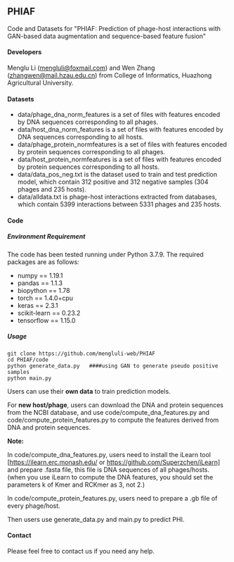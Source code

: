 ## PHIAF

Code and Datasets for "PHIAF: Prediction of phage-host interactions with GAN-based data augmentation and sequence-based feature fusion"

#### Developers

Menglu Li (mengluli@foxmail.com) and Wen Zhang (zhangwen@mail.hzau.edu.cn) from College of Informatics, Huazhong Agricultural University.

#### Datasets

- data/phage_dna_norm_features is a set of files with features encoded by DNA sequences corresponding to all phages.
- data/host_dna_norm_features is a set of files with features encoded by DNA sequences corresponding to all hosts.
- data/phage_protein_normfeatures is a set of files with features encoded by protein sequences corresponding to all phages.
- data/host_protein_normfeatures is a set of files with features encoded by protein sequences corresponding to all hosts.
- data/data_pos_neg.txt is the dataset used to train and test prediction model, which contain 312 positive and 312 negative samples (304 phages and 235 hosts).
- data/alldata.txt is phage-host interactions extracted from databases, which contain 5399 interactions between 5331 phages and 235 hosts.

#### Code

##### Environment Requirement

The code has been tested running under Python 3.7.9. The required packages are as follows:

- numpy == 1.19.1
- pandas == 1.1.3
- biopython == 1.78
- torch == 1.4.0+cpu
- keras == 2.3.1
- scikit-learn == 0.23.2
- tensorflow == 1.15.0

##### Usage

```
git clone https://github.com/mengluli-web/PHIAF
cd PHIAF/code
python generate_data.py   ####using GAN to generate pseudo positive samples
python main.py
```

Users can use their **own data** to train prediction models. 

For **new host/phage**, users can download the DNA and protein sequences from the NCBI database, and use code/compute_dna_features.py and code/compute_protein_features.py to compute the features derived from DNA and protein sequences.

**Note:** 

In code/compute_dna_features.py, users need to install the iLearn tool [https://ilearn.erc.monash.edu/ or https://github.com/Superzchen/iLearn] and prepare .fasta file, this file is DNA sequences of all phages/hosts. (when you use iLearn to compute the DNA features, you should set the parameters k of Kmer and RCKmer as 3, not 2.)

In code/compute_protein_features.py, users need to prepare a .gb file of every phage/host.  

Then users use generate_data.py and main.py to predict PHI.


#### Contact

Please feel free to contact us if you need any help.
